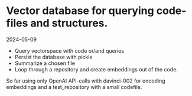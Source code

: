 # Vector database for querying code-files and structures.

2024-05-09
- Query vectorspace with code or/and queries
- Persist the database with pickle
- Summarize a chosen file
- Loop through a repository and create embeddings out of the code.

So far using only OpenAI API-calls with davinci-002 for encoding embeddings and a test_repository with a small codefile. 
